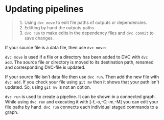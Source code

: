 # Updating pipelines

> 1) Using `dvc move` to edit file paths of outputs or dependencies.
> 2) Editting by hand the outputs paths.
> 3) `dvc run` to make edits in the dependency files and `dvc commit` to save
> changes.

If your source file is a data file, then use `dvc move`:

`dvc move` is used if a file or a directory has been added to DVC with `dvc 
add`. The source file or directory is moved to its destination path, renamed 
and corresponding DVC-file is updated.

If your source file isn't data file then use `dvc run`. Then add the new file
with `dvc add`. If you check your file using `git mv` then it shows that your
path isn't updated. So, using `git mv` is not an option.

`dvc run` is used to create a pipeline. It can be shown in a connected
graph. While using `dvc run` and executing it with [-f,-o,-O,-m,-M] you can
edit your file paths by hand. `dvc run` connects each individual staged
commands to a graph.
